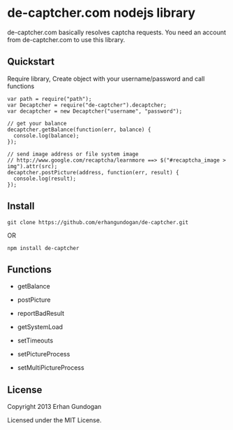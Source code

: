 # de-captcher.com nodejs library

de-captcher.com basically resolves captcha requests.
You need an account from de-captcher.com to use this library.

## Quickstart
Require library, Create object with your username/password and call functions

    var path = require("path");
    var Decaptcher = require("de-captcher").decaptcher;
    var decaptcher = new Decaptcher("username", "password");

    // get your balance
    decaptcher.getBalance(function(err, balance) {
      console.log(balance);
    });

    // send image address or file system image
    // http://www.google.com/recaptcha/learnmore ==> $("#recaptcha_image > img").attr(src);
    decaptcher.postPicture(address, function(err, result) {
      console.log(result);
    });

## Install

    git clone https://github.com/erhangundogan/de-captcher.git

OR

    npm install de-captcher


## Functions

* getBalance

* postPicture

* reportBadResult

* getSystemLoad

* setTimeouts

* setPictureProcess

* setMultiPictureProcess


## License

Copyright 2013 Erhan Gundogan

Licensed under the MIT License.
